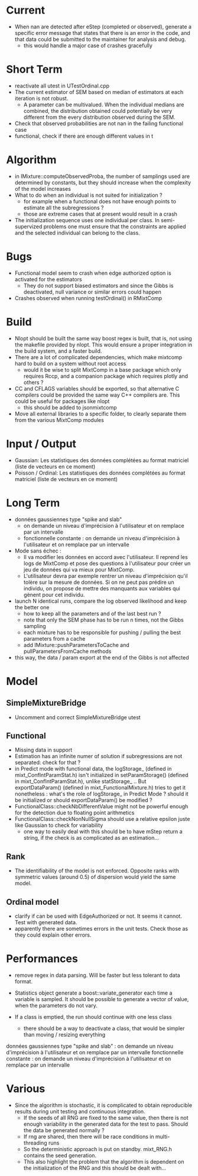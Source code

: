 # Current

- When nan are detected after eStep (completed or observed), generate a specific error message that states that there is an error in the code, and that data could be submitted to the maintainer for analysis and debug.
    - this would handle a major case of crashes gracefully

# Short Term

- reactivate all utest in UTestOrdinal.cpp
- The current estimator of SEM based on median of estimators at each iteration is not robust.
	- A parameter can be multivalued. When the individual medians are combined, the distribution obtained could potentially be very different from the every distribution observed during the SEM.
- Check that observed probabilities are not nan in the failing functional case
- functional, check if there are enough different values in t

# Algorithm

- in IMixture::computeObservedProba, the number of samplings used are determined by constants, but they should increase when the complexity of the model increases
- What to do when an individual is not suited for initialization ?
    - for example when a functional does not have enough points to estimate all the subregressions ?
    - those are extreme cases that at present would result in a crash
- The initialization sequence uses one individual per class. In semi-supervized problems one must ensure that the constraints are applied and the selected individual can belong to the class.

# Bugs

- Functional model seem to crash when edge authorized option is activated for the estimators
    - They do not support biased estimators and since the Gibbs is deactivated, null variance or similar errors could happen
- Crashes observed when running testOrdinal() in RMixtComp

# Build

- Nlopt should be built the same way boost regex is built, that is, not using the makefile provided by nlopt. This would ensure a proper integration in the build system, and a faster build.
- There are a lot of complicated dependencies, which make mixtcomp hard to build on a system without root access
    - would it be wise to split MixtComp in a base package which only requires Rccp, and a companion package which requires plotly and others ?
- CC and CFLAGS variables should be exported, so that alternative C compilers could be provided the same way C++ compilers are. This could be useful for packages like nlopt
    - this should be added to jsonmixtcomp
- Move all external libraries to a specific folder, to clearly separate them from the various MixtComp modules

# Input / Output

- Gaussian: Les statistiques des données complétées au format matriciel (liste de vecteurs en ce moment)
- Poisson / Ordinal: Les statistiques des données complétées au format matriciel (liste de vecteurs en ce moment)

# Long Term

- données gaussiennes type "spike and slab"
    - on demande un niveau d'imprécision à l'utilisateur et on remplace par un intervalle
    - fonctionnelle constante : on demande un niveau d'imprécision à l'utilisateur et on remplace par un intervalle
- Mode sans échec :
    - Il va modifier les données en accord avec l'utilisateur. Il reprend les logs de MixtComp et pose des questions à l'utilisateur pour créer un jeu de données qui va mieux pour MixtComp.
    - L'utilisateur devra par exemple rentrer un niveau d'imprécision qu'il tolère sur la mesure de données. Si on ne peut pas prédire un individu, on propose de mettre des manquants aux variables qui gènent pour cet individu.
- launch N identical runs, compare the log observed likelihood and keep the better one
    - how to keep all the parameters and of the last best run ?
    - note that only the SEM phase has to be run n times, not the Gibbs sampling
    - each mixture has to be responsible for pushing / pulling the best parameters from a cache
    - add IMixture::pushParametersToCache and pullParametersFromCache methods
- this way, the data / param export at the end of the Gibbs is not affected

# Model

## SimpleMixtureBridge

- Uncomment and correct SimpleMixtureBridge utest

## Functional

- Missing data in support
- Estimation has an infinite numer of solution if subregressions are not separated: check for that ?
- in Predict mode with functional data, the logStorage_ (defined in mixt_ConfIntParamStat.h) isn't initialized in setParamStorage() (defined in mixt_ConfIntParamStat.h), unlike statStorage_ .. But exportDataParam() (defined in mixt_FunctionalMixture.h) tries to get it nonetheless : what's the role of logStorage_ in Predict Mode ? should it be initialized or should exportDataParam() be modified ?
- FunctionalClass::checkNbDifferentValue might not be powerful enough for the detection due to floating point arithmetics
- FunctionalClass::checkNonNullSigma should use a relative epsilon juste like Gaussian to check for variability
    - one way to easily deal with this should be to have mStep return a string, if the check is as complicated as an estimation...

## Rank

- The identifiability of the model is not enforced. Opposite ranks with symmetric values (around 0.5) of dispersion would yield the same model.

## Ordinal model

- clarify if can be used with EdgeAuthorized or not. It seems it cannot. Test with generated data.
- apparently there are sometimes errors in the unit tests. Check those as they could explain other errors.

# Performances

- remove regex in data parsing. Will be faster but less tolerant to data format.
- Statistics object generate a boost::variate_generator each time a variable is sampled. It should be possible to generate a vector of value, when the parameters do not vary.

- If a class is emptied, the run should continue with one less class
    - there should be a way to deactivate a class, that would be simpler than moving / resizing everything

données gaussiennes type "spike and slab" : on demande un niveau d'imprécision à l'utilisateur et on remplace par un intervalle
fonctionnelle constante : on demande un niveau d'imprécision à l'utilisateur et on remplace par un intervalle

# Various

- Since the algorithm is stochastic, it is complicated to obtain reproducible results during unit testing and continuous integration.
	- If the seeds of all RNG are fixed to the same value, then there is not enough variability in the generated data for the test to pass. Should the data be generated normally ?
	- If rng are shared, then there will be race conditions in multi-threading runs
	- So the deterministic approach is put on standby. mixt_RNG.h contains the seed generation.
	- This also highlight the problem that the algorithm is dependent on the initialization of the RNG and this should be dealt with...